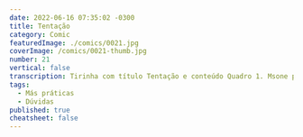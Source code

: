 ```yaml
---
date: 2022-06-16 07:35:02 -0300
title: Tentação
category: Comic
featuredImage: ./comics/0021.jpg
coverImage: /comics/0021-thumb.jpg
number: 21
vertical: false
transcription: Tirinha com título Tentação e conteúdo Quadro 1. Msone pensando sozinha Msone pensa "Preciso decidir como melhorar esse código..." Msone (Lado mal) fala "Deixa ele assim, você refatora depois". Quadro 2.. Quadro 3.. Quadro 4. Sol fala "Cadê a pessoa que dá bons conselhos?" Msone (Lado mal) fala "Você realmente acredita na existência dela?".
tags:
  - Más práticas
  - Dúvidas
published: true
cheatsheet: false
---
```

